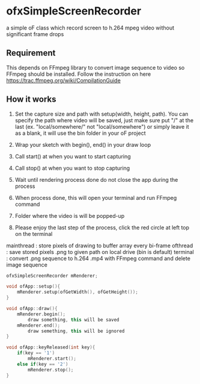 # ofxSimpleScreenRecorder
a simple oF class which record screen to h.264 mpeg video without significant frame drops

## Requirement 
This depends on FFmpeg library to convert image sequence to video so FFmpeg should be installed. Follow the instruction on here https://trac.ffmpeg.org/wiki/CompilationGuide

## How it works
1. Set the capture size and path with setup(width, height, path). You can specify the path where video will be saved, just make sure put "/" at the last (ex. "local/somewhere/" not "local/somewhere") or simply leave it as a blank, it will use the bin folder in your oF project

2. Wrap your sketch with begin(), end() in your draw loop

3. Call start() at when you want to start capturing

4. Call stop() at when you want to stop capturing

5. Wait until rendering process done
   do not close the app during the process 
   
6. When process done, this will open your terminal and run FFmpeg command

7. Folder where the video is will be popped-up

8. Please enjoy the last step of the process, click the red circle at left top on the terminal
   
mainthread : store pixels of drawing to buffer array every bi-frame
ofthread   : save stored pixels .png to given path on local drive (bin is default)
terminal   : convert .png sequence to h.264 .mp4 with FFmpeg command and delete image sequence


```c++
ofxSimpleScreenRecorder mRenderer; 

void ofApp::setup(){
    mRenderer.setup(ofGetWidth(), ofGetHeight());
}

void ofApp::draw(){
    mRenderer.begin();
        draw something, this will be saved
    mRenderer.end();
        draw semething, this will be ignored
}

void ofApp::keyReleased(int key){
    if(key == '1')
        mRenderer.start();
    else if(key == '2')
        mRenderer.stop();
}
```

